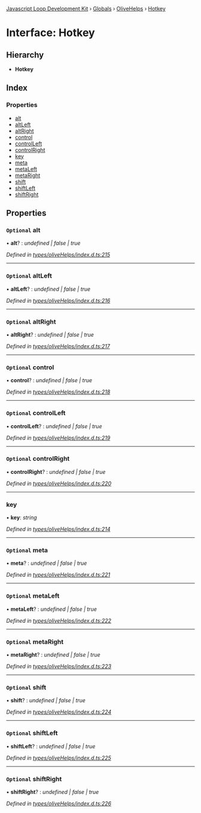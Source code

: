 [Javascript Loop Development Kit](../README.md) › [Globals](../globals.md) › [OliveHelps](../modules/olivehelps.md) › [Hotkey](olivehelps.hotkey.md)

# Interface: Hotkey

## Hierarchy

* **Hotkey**

## Index

### Properties

* [alt](olivehelps.hotkey.md#optional-alt)
* [altLeft](olivehelps.hotkey.md#optional-altleft)
* [altRight](olivehelps.hotkey.md#optional-altright)
* [control](olivehelps.hotkey.md#optional-control)
* [controlLeft](olivehelps.hotkey.md#optional-controlleft)
* [controlRight](olivehelps.hotkey.md#optional-controlright)
* [key](olivehelps.hotkey.md#key)
* [meta](olivehelps.hotkey.md#optional-meta)
* [metaLeft](olivehelps.hotkey.md#optional-metaleft)
* [metaRight](olivehelps.hotkey.md#optional-metaright)
* [shift](olivehelps.hotkey.md#optional-shift)
* [shiftLeft](olivehelps.hotkey.md#optional-shiftleft)
* [shiftRight](olivehelps.hotkey.md#optional-shiftright)

## Properties

### `Optional` alt

• **alt**? : *undefined | false | true*

*Defined in [types/oliveHelps/index.d.ts:215](https://github.com/open-olive/loop-development-kit/blob/ba5f0aac/ldk/javascript/src/types/oliveHelps/index.d.ts#L215)*

___

### `Optional` altLeft

• **altLeft**? : *undefined | false | true*

*Defined in [types/oliveHelps/index.d.ts:216](https://github.com/open-olive/loop-development-kit/blob/ba5f0aac/ldk/javascript/src/types/oliveHelps/index.d.ts#L216)*

___

### `Optional` altRight

• **altRight**? : *undefined | false | true*

*Defined in [types/oliveHelps/index.d.ts:217](https://github.com/open-olive/loop-development-kit/blob/ba5f0aac/ldk/javascript/src/types/oliveHelps/index.d.ts#L217)*

___

### `Optional` control

• **control**? : *undefined | false | true*

*Defined in [types/oliveHelps/index.d.ts:218](https://github.com/open-olive/loop-development-kit/blob/ba5f0aac/ldk/javascript/src/types/oliveHelps/index.d.ts#L218)*

___

### `Optional` controlLeft

• **controlLeft**? : *undefined | false | true*

*Defined in [types/oliveHelps/index.d.ts:219](https://github.com/open-olive/loop-development-kit/blob/ba5f0aac/ldk/javascript/src/types/oliveHelps/index.d.ts#L219)*

___

### `Optional` controlRight

• **controlRight**? : *undefined | false | true*

*Defined in [types/oliveHelps/index.d.ts:220](https://github.com/open-olive/loop-development-kit/blob/ba5f0aac/ldk/javascript/src/types/oliveHelps/index.d.ts#L220)*

___

###  key

• **key**: *string*

*Defined in [types/oliveHelps/index.d.ts:214](https://github.com/open-olive/loop-development-kit/blob/ba5f0aac/ldk/javascript/src/types/oliveHelps/index.d.ts#L214)*

___

### `Optional` meta

• **meta**? : *undefined | false | true*

*Defined in [types/oliveHelps/index.d.ts:221](https://github.com/open-olive/loop-development-kit/blob/ba5f0aac/ldk/javascript/src/types/oliveHelps/index.d.ts#L221)*

___

### `Optional` metaLeft

• **metaLeft**? : *undefined | false | true*

*Defined in [types/oliveHelps/index.d.ts:222](https://github.com/open-olive/loop-development-kit/blob/ba5f0aac/ldk/javascript/src/types/oliveHelps/index.d.ts#L222)*

___

### `Optional` metaRight

• **metaRight**? : *undefined | false | true*

*Defined in [types/oliveHelps/index.d.ts:223](https://github.com/open-olive/loop-development-kit/blob/ba5f0aac/ldk/javascript/src/types/oliveHelps/index.d.ts#L223)*

___

### `Optional` shift

• **shift**? : *undefined | false | true*

*Defined in [types/oliveHelps/index.d.ts:224](https://github.com/open-olive/loop-development-kit/blob/ba5f0aac/ldk/javascript/src/types/oliveHelps/index.d.ts#L224)*

___

### `Optional` shiftLeft

• **shiftLeft**? : *undefined | false | true*

*Defined in [types/oliveHelps/index.d.ts:225](https://github.com/open-olive/loop-development-kit/blob/ba5f0aac/ldk/javascript/src/types/oliveHelps/index.d.ts#L225)*

___

### `Optional` shiftRight

• **shiftRight**? : *undefined | false | true*

*Defined in [types/oliveHelps/index.d.ts:226](https://github.com/open-olive/loop-development-kit/blob/ba5f0aac/ldk/javascript/src/types/oliveHelps/index.d.ts#L226)*
